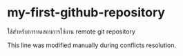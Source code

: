 # my-first-github-repository
ใช้สำหรับการทดสอบการใช้งาน remote git repository

This line was modified manually during conflicts resolution.